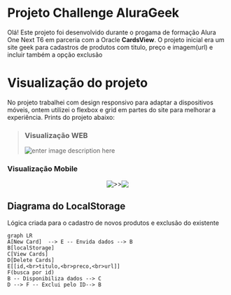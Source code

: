 # Projeto Challenge AluraGeek

Olá! Este projeto foi desenvolvido durante o progama de formação Alura One Next T6 em parceria com a Oracle **CardsView**.
O projeto inicial era um site geek para cadastros de produtos com titulo, preço e imagem(url) e incluir também a opção exclusão

# Visualização do projeto

No projeto trabalhei com design responsivo para adaptar a dispositivos móveis, ontem utilizei o flexbox e grid em partes do site para melhorar a experiência. Prints do projeto abaixo:

> ### Visualização WEB
>
> ![enter image description here](https://i.postimg.cc/44MGGpDx/Captura-de-tela-2024-06-19-205900.png)

### Visualização Mobile

 <div style="display: flex; align-items: center; justify-content: center">
<img src="https://i.postimg.cc/gJFM4kQd/Captura-de-tela-2024-06-19-205828.png"/> >>
<img src="https://i.postimg.cc/63rMPxxZ/Captura-de-tela-2024-06-19-205852.png"/></div>
 
## Diagrama do LocalStorage

Lógica criada para o cadastro de novos produtos e exclusão do existente

```mermaid
graph LR
A[New Card]  --> E -- Envida dados --> B
B[localStorage]
C[View Cards]
D[Delete Cards]
E[[id,<br>titulo,<br>preco,<br>url]]
F(busca por id)
B -- Disponibiliza dados --> C
D --> F -- Exclui pelo ID--> B
```
